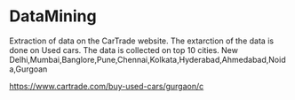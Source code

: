 # DataMining
Extraction of data on the CarTrade website.
The extarction of the data is done on Used cars.
The data is collected on top 10 cities.
New Delhi,Mumbai,Banglore,Pune,Chennai,Kolkata,Hyderabad,Ahmedabad,Noida,Gurgoan

https://www.cartrade.com/buy-used-cars/gurgaon/c
